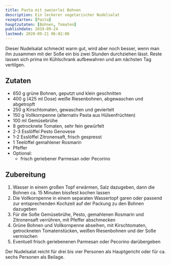 ```yaml
---
title: Pasta mit zweierlei Bohnen
description: Ein leckerer vegetarischer Nudelsalat
rezeptarten: [Pasta]
hauptzutaten: [Bohnen, Tomaten]
publishdate: 2019-09-24
lastmod: 2020-09-21 06:02:00
---
```


Dieser Nudelsalat schmeckt warm gut, wird aber noch besser, wenn man ihn zusammen mit der Soße ein bis zwei Stunden durchziehen lässt. Reste lassen sich prima im Kühlschrank aufbewahren und am nächsten Tag vertilgen.


## Zutaten

- 650 g grüne Bohnen, geputzt und klein geschnitten
- 400 g (425 ml Dose) weiße Riesenbohnen, abgewaschen und abgetropft
- 250 g Kirschtomaten, gewaschen und geviertelt
- 150 g Vollkornpenne (alternativ Pasta aus Hülsenfrüchten)
- 100 ml Gemüsebrühe
- 8 getrocknete Tomaten, sehr fein gewürfelt
- 2-3 Esslöffel Pesto Genovese
- 1-2 Esslöffel Zitronensaft, frisch gespresst
- 1 Teelöffel gemahlener Rosmarin
- Pfeffer     
- Optional:
  - frisch geriebener Parmesan oder Pecorino


## Zubereitung

1. Wasser in einem großen Topf erwärmen, Salz dazugeben, dann die Bohnen ca. 15 Minuten bissfest kochen lassen
2. Die Vollkornpenne in einem separaten Wassertopf garen oder passend zur entsprechenden Kochzeit auf der Packung zu den Bohnen dazugeben
3. Für die Soße Gemüsebrühe, Pesto, gemahlenen Rosmarin und Zitronensaft verrühren, mit Pfeffer abschmecken
4. Grüne Bohnen und Vollkornpenne abseihen, mit Kirschtomaten, getrockneten Tomatenstücken, weißen Riesenbohnen und der Soße vermischen
5. Eventuell frisch geriebenenen Parmesan oder Pecorino darübergeben


Der Nudelsalat reicht für drei bis vier Personen als Hauptgericht oder für ca. sechs Personen als Beilage.
